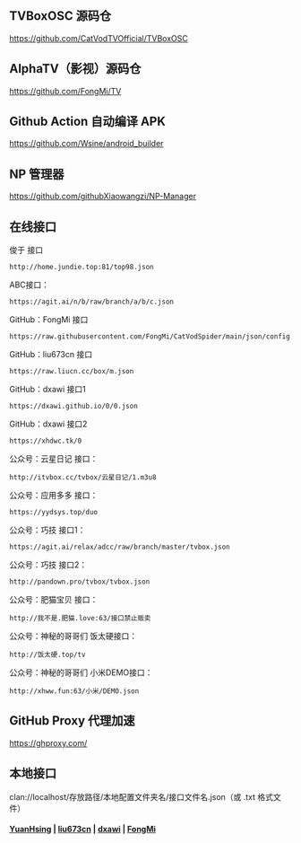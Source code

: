 ## TVBoxOSC 源码仓

https://github.com/CatVodTVOfficial/TVBoxOSC

##  AlphaTV（影视）源码仓

https://github.com/FongMi/TV

## Github Action 自动编译 APK

https://github.com/Wsine/android_builder

## NP 管理器

https://github.com/githubXiaowangzi/NP-Manager

## 在线接口

俊于 接口

    http://home.jundie.top:81/top98.json

ABC接口：

    https://agit.ai/n/b/raw/branch/a/b/c.json

GitHub：FongMi 接口

    https://raw.githubusercontent.com/FongMi/CatVodSpider/main/json/config.json

GitHub：liu673cn 接口

    https://raw.liucn.cc/box/m.json

GitHub：dxawi 接口1

    https://dxawi.github.io/0/0.json

GitHub：dxawi 接口2

    https://xhdwc.tk/0

公众号：云星日记 接口：

    http://itvbox.cc/tvbox/云星日记/1.m3u8

公众号：应用多多 接口：

    https://yydsys.top/duo

公众号：巧技 接口1：

    https://agit.ai/relax/adcc/raw/branch/master/tvbox.json

公众号：巧技 接口2：

    http://pandown.pro/tvbox/tvbox.json

公众号：肥猫宝贝 接口：

    http://我不是.肥猫.love:63/接口禁止贩卖

公众号：神秘的哥哥们 饭太硬接口：

    http://饭太硬.top/tv
  
公众号：神秘的哥哥们 小米DEMO接口：

    http://xhww.fun:63/小米/DEMO.json

## GitHub Proxy 代理加速

https://ghproxy.com/

## 本地接口

clan://localhost/存放路径/本地配置文件夹名/接口文件名.json（或 .txt 格式文件）

#### [YuanHsing](https://github.com/YuanHsing/freed) | [liu673cn](https://github.com/liu673cn/box) | [dxawi](https://github.com/dxawi/0) | [FongMi](https://github.com/FongMi/CatVodSpider) 
